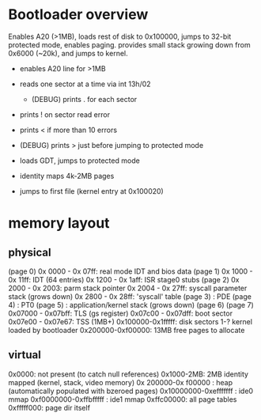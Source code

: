 
# Bootloader overview

Enables A20 (>1MB), loads rest of disk to 0x100000, jumps to 32-bit protected
mode, enables paging.  provides small stack growing down from 0x6000 (~20k),
and jumps to kernel.

* enables A20 line for >1MB

* reads one sector at a time via int 13h/02
  * (DEBUG) prints . for each sector
* prints ! on sector read error
* prints < if more than 10 errors
* (DEBUG) prints > just before jumping to protected mode

* loads GDT, jumps to protected mode
* identity maps 4k-2MB pages

* jumps to first file (kernel entry at 0x100020)

# memory layout

## physical 

(page 0) 0x 0000 - 0x 07ff: real mode IDT and bios data
(page 1) 0x 1000 - 0x 11ff: IDT (64 entries)
         0x 1200 - 0x 1aff: ISR stage0 stubs
(page 2) 0x 2000 - 0x 2003: parm stack pointer
         0x 2004 - 0x 27ff: syscall parameter stack (grows down)
         0x 2800 - 0x 28ff: 'syscall' table
(page 3)                  : PDE
(page 4)                  : PT0
(page 5)                  : application/kernel stack (grows down)
(page 6)
(page 7) 0x07000 - 0x07bff: TLS (gs register)
         0x07c00 - 0x07dff: boot sector
         0x07e00 - 0x07e67: TSS
(1MB+)   0x100000-0x1fffff: disk sectors 1-? kernel loaded by bootloader
         0x200000-0xf00000: 13MB free pages to allocate

## virtual

0x0000: not present (to catch null references)
0x1000-2MB:  2MB identity mapped (kernel, stack, video memory)
0x  200000-0x  f00000 : heap (automatically populated with bzeroed pages)
0x10000000-0xefffffff : ide0 mmap
0xf0000000-0xffbfffff : ide1 mmap
0xffc00000: all page tables
0xfffff000: page dir itself


